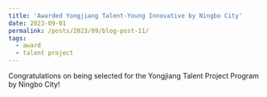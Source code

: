 ```yaml
---
title: 'Awarded Yongjiang Talent-Young Innovative by Ningbo City'
date: 2023-09-01
permalink: /posts/2023/09/blog-post-11/
tags:
  - award
  - talent project
---
```

Congratulations on being selected for the Yongjiang Talent Project Program by Ningbo City!
